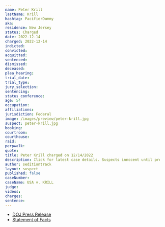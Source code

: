 ```yaml
---
name: Peter Krill
lastName: Krill
hashtag: PacifierDummy
aka:
residence: New Jersey
status: Charged
date: 2022-12-14
charged: 2022-12-14
indicted:
convicted:
acquitted:
sentenced:
dismissed:
deceased:
plea_hearing:
trial_date:
trial_type:
jury_selection:
sentencing:
status_conference:
age: 54
occupation:
affiliations:
jurisdiction: Federal
image: /images/preview/peter-krill.jpg
suspect: peter-krill.jpg
booking:
courtroom:
courthouse:
raid:
perpwalk:
quote:
title: Peter Krill charged on 12/14/2022
description: Click for latest case details. Suspects innocent until proven guilty.
author: seditiontrack
layout: suspect
published: false
caseNumber: 
caseName: USA v. KRILL
judge:
videos:
charges:
sentence:
---
```

- [DOJ Press Release](https://www.justice.gov/usao-dc/pr/new-jersey-man-arrested-felony-and-misdemeanor-charges-actions-during-jan-6-capitol-0)
- [Statement of Facts](https://storage.courtlistener.com/recap/gov.uscourts.dcd.250253/gov.uscourts.dcd.250253.1.1.pdf)
